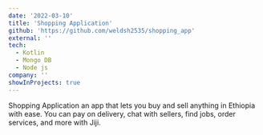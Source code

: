 ```yaml
---
date: '2022-03-10'
title: 'Shopping Application'
github: 'https://github.com/weldsh2535/shopping_app'
external: ''
tech:
  - Kotlin
  - Mongo DB
  - Node js
company: ''
showInProjects: true
---
```


Shopping Application an app that lets you buy and sell anything in Ethiopia with ease. You can pay on delivery, chat with sellers, find jobs, order services, and more with Jiji.

